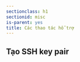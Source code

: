 ```yaml
---
sectionclass: h1
sectionid: misc
is-parent: yes
title: Các thao tác hỗ trợ
---
```


## Tạo SSH key pair